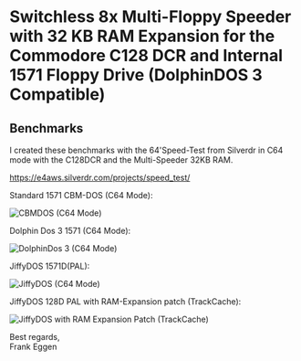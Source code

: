 # Switchless 8x Multi-Floppy Speeder with 32 KB RAM Expansion for the Commodore C128 DCR and Internal 1571 Floppy Drive (DolphinDOS 3 Compatible)

## Benchmarks

I created these benchmarks with the 64'Speed-Test from Silverdr in C64 mode with the C128DCR and the Multi-Speeder 32KB RAM. 

https://e4aws.silverdr.com/projects/speed_test/

Standard 1571 CBM-DOS (C64 Mode):

![CBMDOS (C64 Mode)](file:///C:/Users/Frank%20Eggen/OneDrive/Dokumente/commodore-c128dcr-1571-switchless-floppydrive-8x-multi-floppy-speeder/benchmark/IMG_20241204_195851.jpg "CBMDOS (C64 Mode)")



Dolphin Dos 3 1571 (C64 Mode):

![DolphinDos 3 (C64 Mode)](file:///C:/Users/Frank%20Eggen/OneDrive/Dokumente/commodore-c128dcr-1571-switchless-floppydrive-8x-multi-floppy-speeder/benchmark/IMG_20241204_203727.jpg "DolphinDos 3 (C64 Mode)")



JiffyDOS 1571D(PAL):

![JiffyDOS (C64 Mode)](file:///C:/Users/Frank%20Eggen/OneDrive/Dokumente/commodore-c128dcr-1571-switchless-floppydrive-8x-multi-floppy-speeder/benchmark/IMG_20241204_205006.jpg "JiffyDOS (C64 Mode)")



JiffyDOS 128D PAL with RAM-Expansion patch (TrackCache):

![JiffyDOS with RAM Expansion Patch (TrackCache)](file:///C:/Users/Frank%20Eggen/OneDrive/Dokumente/commodore-c128dcr-1571-switchless-floppydrive-8x-multi-floppy-speeder/benchmark/IMG_20241204_210317.jpg "JiffyDOS with RAM Expansion Patch (TrackCache)")



Best regards,  
Frank Eggen
